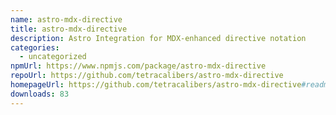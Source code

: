 ```yaml
---
name: astro-mdx-directive
title: astro-mdx-directive
description: Astro Integration for MDX-enhanced directive notation
categories:
  - uncategorized
npmUrl: https://www.npmjs.com/package/astro-mdx-directive
repoUrl: https://github.com/tetracalibers/astro-mdx-directive
homepageUrl: https://github.com/tetracalibers/astro-mdx-directive#readme
downloads: 83
---
```

